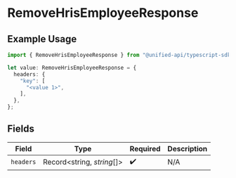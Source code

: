 # RemoveHrisEmployeeResponse

## Example Usage

```typescript
import { RemoveHrisEmployeeResponse } from "@unified-api/typescript-sdk/sdk/models/operations";

let value: RemoveHrisEmployeeResponse = {
  headers: {
    "key": [
      "<value 1>",
    ],
  },
};
```

## Fields

| Field                      | Type                       | Required                   | Description                |
| -------------------------- | -------------------------- | -------------------------- | -------------------------- |
| `headers`                  | Record<string, *string*[]> | :heavy_check_mark:         | N/A                        |